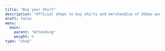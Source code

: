 ```yaml
---
title: "Buy your Shirt"
description: "Official shops to buy shirts and merchandise of OSGeo and FOSS4G. Each shop offers different products based on availability. "
draft: false
menu:
  main:
    parent: "Attending"
    weight: 5
type: "shop"
---
```




